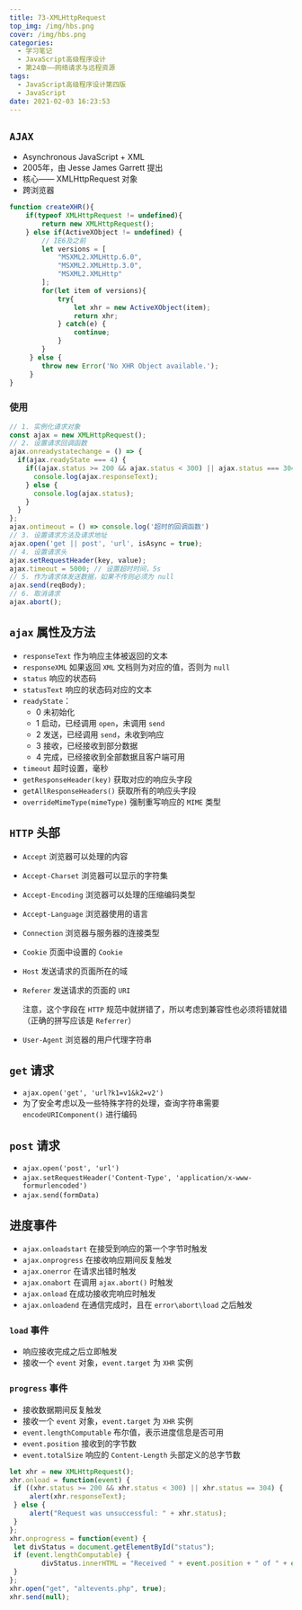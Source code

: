 ```yaml
---
title: 73-XMLHttpRequest
top_img: /img/hbs.png
cover: /img/hbs.png
categories:
  - 学习笔记
  - JavaScript高级程序设计
  - 第24章——网络请求与远程资源
tags:
  - JavaScript高级程序设计第四版
  - JavaScript
date: 2021-02-03 16:23:53
---
```


## `AJAX`

- Asynchronous JavaScript + XML
- 2005年，由 Jesse James Garrett 提出
- 核心—— XMLHttpRequest 对象
- 跨浏览器

```js
function createXHR(){
    if(typeof XMLHttpRequest != undefined){
        return new XMLHttpRequest();
    } else if(ActiveXObject != undefined) {
        // IE6及之前
        let versions = [
            "MSXML2.XMLHttp.6.0", 
            "MSXML2.XMLHttp.3.0", 
            "MSXML2.XMLHttp"
        ];
        for(let item of versions){
            try{
                let xhr = new ActiveXObject(item);
                return xhr;
            } catch(e) {
                continue;
            }
        }
     } else {
        throw new Error('No XHR Object available.');
     }
}
```

### 使用

```js
// 1. 实例化请求对象
const ajax = new XMLHttpRequest();
// 2. 设置请求回调函数
ajax.onreadystatechange = () => {
  if(ajax.readyState === 4) {
    if((ajax.status >= 200 && ajax.status < 300) || ajax.status === 304) {
      console.log(ajax.responseText);
    } else {
      console.log(ajax.status);
    }
  }
};
ajax.ontimeout = () => console.log('超时的回调函数')
// 3. 设置请求方法及请求地址
ajax.open('get || post', 'url', isAsync = true);
// 4. 设置请求头
ajax.setRequestHeader(key, value);
ajax.timeout = 5000; // 设置超时时间，5s
// 5. 作为请求体发送数据，如果不传则必须为 null
ajax.send(reqBody);
// 6. 取消请求
ajax.abort();
```

## `ajax` 属性及方法

- `responseText` 作为响应主体被返回的文本
- `responseXML` 如果返回 `XML` 文档则为对应的值，否则为 `null`
- `status` 响应的状态码
- `statusText` 响应的状态码对应的文本
- `readyState`：
  - 0 未初始化
  - 1 启动，已经调用 `open`，未调用 `send`
  - 2 发送，已经调用 `send`，未收到响应
  - 3 接收，已经接收到部分数据
  - 4 完成，已经接收到全部数据且客户端可用
- `timeout` 超时设置，毫秒
- `getResponseHeader(key)` 获取对应的响应头字段
- `getAllResponseHeaders()` 获取所有的响应头字段
- `overrideMimeType(mimeType)` 强制重写响应的 `MIME` 类型

## `HTTP` 头部

- `Accept` 浏览器可以处理的内容

- `Accept-Charset` 浏览器可以显示的字符集

- `Accept-Encoding` 浏览器可以处理的压缩编码类型

- `Accept-Language` 浏览器使用的语言

- `Connection` 浏览器与服务器的连接类型

- `Cookie` 页面中设置的 `Cookie`

- `Host` 发送请求的页面所在的域

- `Referer` 发送请求的页面的 `URI` 

  注意，这个字段在 `HTTP` 规范中就拼错了，所以考虑到兼容性也必须将错就错（正确的拼写应该是 `Referrer`）

- `User-Agent` 浏览器的用户代理字符串

## `get` 请求

- `ajax.open('get', 'url?k1=v1&k2=v2')`
- 为了安全考虑以及一些特殊字符的处理，查询字符串需要 `encodeURIComponent()` 进行编码

## `post` 请求

- `ajax.open('post', 'url')`
- `ajax.setRequestHeader('Content-Type', 'application/x-www-formurlencoded')`
- `ajax.send(formData)`

## 进度事件

- `ajax.onloadstart` 在接受到响应的第一个字节时触发
- `ajax.onprogress` 在接收响应期间反复触发
- `ajax.onerror` 在请求出错时触发
- `ajax.onabort` 在调用 `ajax.abort()` 时触发
- `ajax.onload` 在成功接收完响应时触发
- `ajax.onloadend` 在通信完成时，且在 `error\abort\load` 之后触发

### `load` 事件

- 响应接收完成之后立即触发
- 接收一个 `event` 对象，`event.target` 为 `XHR` 实例

### `progress` 事件

- 接收数据期间反复触发
- 接收一个 `event` 对象，`event.target` 为 `XHR` 实例
- `event.lengthComputable` 布尔值，表示进度信息是否可用
- `event.position` 接收到的字节数
- `event.totalSize` 响应的 `Content-Length` 头部定义的总字节数

```js
let xhr = new XMLHttpRequest();
xhr.onload = function(event) {
 if ((xhr.status >= 200 && xhr.status < 300) || xhr.status == 304) {
	 alert(xhr.responseText);
 } else {
	 alert("Request was unsuccessful: " + xhr.status);
 }
};
xhr.onprogress = function(event) {
 let divStatus = document.getElementById("status");
 if (event.lengthComputable) {
	 	divStatus.innerHTML = "Received " + event.position + " of " + event.totalSize + " bytes";
 }
};
xhr.open("get", "altevents.php", true);
xhr.send(null); 
```


